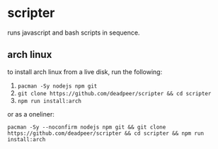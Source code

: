 # scripter

runs javascript and bash scripts in sequence.

## arch linux

to install arch linux from a live disk, run the following:

1. `pacman -Sy nodejs npm git`
2. `git clone https://github.com/deadpeer/scripter && cd scripter`
3. `npm run install:arch`

or as a oneliner:

`pacman -Sy --noconfirm nodejs npm git && git clone https://github.com/deadpeer/scripter && cd scripter && npm run install:arch`

